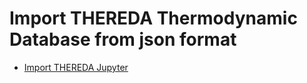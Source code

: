 # Import THEREDA Thermodynamic Database from json format

- [Import THEREDA Jupyter](import-THEREDA-json-data.ipynb)
